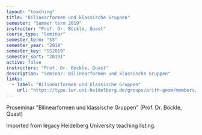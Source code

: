 ```yaml
---
layout: "teaching"
title: "Bilinearformen und klassische Gruppen"
semester: "Summer term 2019"
instructor: "Prof. Dr. Böckle, Quast"
course_type: "Seminar"
semester_term: "SS"
semester_year: "2019"
semester_key: "SS2019"
semester_sort: "20191"
active: false
instructors: "Prof. Dr. Böckle, Quast"
description: "Seminar: Bilinearformen und klassische Gruppen"
links:
  - label: "Bilinearformen und klassische Gruppen"
    url: "https://typo.iwr.uni-heidelberg.de/groups/arith-geom/members/julian-quast/proseminar-bilinearformen-und-klassische-gruppen.html"
---
```


Proseminar "Bilinearformen und klassische Gruppen" (Prof. Dr. Böckle, Quast)

Imported from legacy Heidelberg University teaching listing.